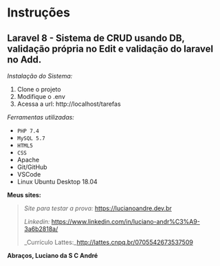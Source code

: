 # **Instruções**
## Laravel 8 - Sistema de CRUD usando DB, validação própria no Edit e validação do laravel no Add.

_Instalação do Sistema:_

1. Clone o projeto
2. Modifique o .env
3. Acessa a url: http://localhost/tarefas

_Ferramentas utilizadas:_
- `PHP 7.4`
- `MySQL 5.7`
- `HTML5`
- `CSS`
- Apache
- Git/GitHub
- VSCode
- Linux Ubuntu Desktop 18.04

**Meus sites:**
> _Site para testar a prova:_ https://lucianoandre.dev.br
>
> _Linkedin:_ https://www.linkedin.com/in/luciano-andr%C3%A9-3a6b2818a/
>
> _Currículo Lattes:_http://lattes.cnpq.br/0705542673537509

**Abraços, Luciano da S C André**